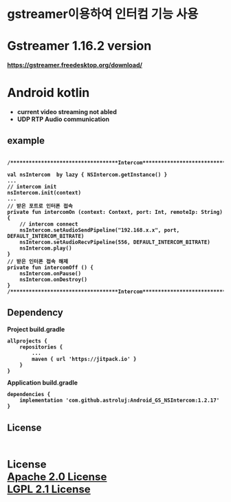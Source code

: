 # gstreamer이용하여 인터컴 기능 사용

# Gstreamer 1.16.2 version <b>
  https://gstreamer.freedesktop.org/download/
# Android kotlin<br>
- current video streaming not abled
- UDP RTP Audio communication


<p><p>
<h2> example<br></h2>
<pre><code>
/***********************************Intercom***********************************/<br>
val nsIntercom  by lazy { NSIntercom.getInstance() }
...
// intercom init
nsIntercom.init(context)
...
// 받은 포트로 인터폰 접속
private fun intercomOn (context: Context, port: Int, remoteIp: String) {
    // intercom connect
    nsIntercom.setAudioSendPipeline("192.168.x.x", port, DEFAULT_INTERCOM_BITRATE)
    nsIntercom.setAudioRecvPipeline(556, DEFAULT_INTERCOM_BITRATE)
    nsIntercom.play()
}
// 받은 인터폰 접속 해제
private fun intercomOff () {
    nsIntercom.onPause()
    nsIntercom.onDestroy()
}
/***********************************Intercom***********************************/
</code></pre>
<p><p>

<h2>Dependency<br></h2>
Project build.gradle
<code><pre>
allprojects {
	repositories {
		...
		maven { url 'https://jitpack.io' }
	}
}
</pre></code>
Application build.gradle
<code><pre>
dependencies {
	implementation 'com.github.astroluj:Android_GS_NSIntercom:1.2.17'
}
</pre></code>

<h2>License</h2><br>
<p style="font-size:x-large">
  License<br>
  <a href="http://www.apache.org/licenses/LICENSE-2.0">
      Apache 2.0 License
  </a>
  <br>
  <a href="https://www.gnu.org/licenses/lgpl-2.1.html">
      LGPL 2.1 License
  </a>
</p>



